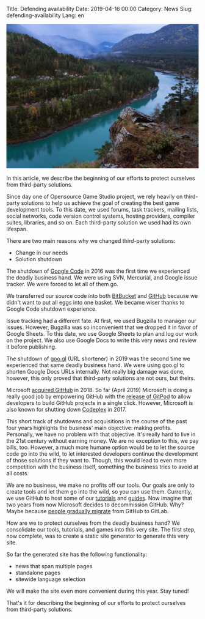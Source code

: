 Title: Defending availability
Date: 2019-04-16 00:00
Category: News
Slug: defending-availability
Lang: en

![Altai's Katun river][screenshot]

In this article, we describe the beginning of our efforts to protect ourselves from third-party solutions.

Since day one of Opensource Game Studio project, we rely heavily on third-party solutions to help us achieve the goal of creating the best game development tools. To this date, we used forums, task trackers, mailing lists, social networks, code version control systems, hosting providers, compiler suites, libraries, and so on. Each third-party solution we used had its own lifespan.

There are two main reasons why we changed third-party solutions:

* Change in our needs
* Solution shutdown

The shutdown of [Google Code][google-code] in 2016 was the first time we experienced the deadly business hand. We were using SVN, Mercurial, and Google issue tracker. We were forced to let all of them go.

We transferred our source code into both [BitBucket][bitbucket] and [GitHub][github] because we didn't want to put all eggs into one basket. We became wiser thanks to Google Code shutdown experience.

Issue tracking had a different fate. At first, we used Bugzilla to manager our issues. However, Bugzilla was so inconvenient that we dropped it in favor of Google Sheets. To this date, we use Google Sheets to plan and log our work on the project. We also use Google Docs to write this very news and review it before publishing.

The shutdown of [goo.gl][goo-gl] (URL shortener) in 2019 was the second time we experienced that same deadly business hand. We were using goo.gl to shorten Google Docs URLs internally. Not really big damage was done, however, this only proved that third-party solutions are not ours, but theirs.

Microsoft [acquired GitHub][github-acquisition] in 2018. So far (April 2019) Microsoft is doing a really good job by empowering GitHub with the [release of GitPod][gitpod] to allow developers to build GitHub projects in a single click. However, Microsoft is also known for shutting down [Codeplex][codeplex] in 2017.

This short track of shutdowns and acquisitions in the course of the past four years highlights the business' main objective: making profits. Personally, we have no problem with that objective. It's really hard to live in the 21st century without earning money. We are no exception to this, we pay bills, too. However, a much more humane option would be to let the source code go into the wild, to let interested developers continue the development of those solutions if they want to. Though, this would lead to even more competition with the business itself, something the business tries to avoid at all costs.

We are no business, we make no profits off our tools. Our goals are only to create tools and let them go into the wild, so you can use them. Currently, we use GitHub to host some of our [tutorials][tutorials] and [guides][guides]. Now imagine that two years from now Microsoft decides to decommission GitHub. Why? Maybe because [people gradually migrate][migration] from GitHub to GitLab.

How are we to protect ourselves from the deadly business hand? We consolidate our tools, tutorials, and games into this very site. The first step, now complete, was to create a static site generator to generate this very site.

So far the generated site has the following functionality:

* news that span multiple pages
* standalone pages
* sitewide language selection

We will make the site even more convenient during this year. Stay tuned!

That's it for describing the beginning of our efforts to protect ourselves from third-party solutions.


[screenshot]: ../../images/2019-04-16_defending-availability.jpg
[google-code]: https://code.google.com/archive/
[bitbucket]: https://bitbucket.org/ogstudio/
[github]: https://github.com/ogstudio/
[goo-gl]: https://developers.googleblog.com/2018/03/transitioning-google-url-shortener.html
[github-acquisition]: https://github.blog/2018-10-26-github-and-microsoft/
[gitpod]: https://www.gitpod.io/blog/gitpod-launch/
[codeplex]: https://devblogs.microsoft.com/bharry/shutting-down-codeplex/
[tutorials]: https://github.com/OGStudio/openscenegraph-cross-platform-examples
[guides]: https://github.com/OGStudio/openscenegraph-cross-platform-guide
[migration]: https://hackernoon.com/git-wars-why-im-switching-to-gitlab-e471f5e8be2c
